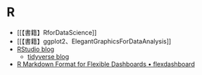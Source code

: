 # R

- [[【書籍】RforDataScience]]
- [[【書籍】ggplot2、ElegantGraphicsForDataAnalysis]]
- [RStudio blog](https://www.rstudio.com/blog/)
  - [tidyverse blog](https://www.tidyverse.org/blog/)
- [R Markdown Format for Flexible Dashboards • flexdashboard](https://pkgs.rstudio.com/flexdashboard/)
